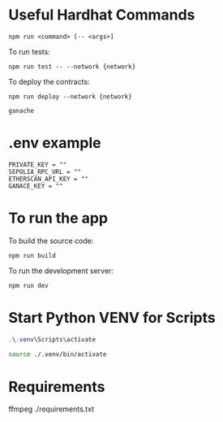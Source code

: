 # Useful Hardhat Commands

```shell
npm run <command> [-- <args>]
```

To run tests:
```shell
npm run test -- --network {network}
```

To deploy the contracts:
```shell
npm run deploy --network {network}
```


```shell
ganache
```

# .env example
```shell
PRIVATE_KEY = ""
SEPOLIA_RPC_URL = ""
ETHERSCAN_API_KEY = ""
GANACE_KEY = ""
```

# To run the app

To build the source code:
```shell
npm run build
```

To run the development server:
```shell
npm run dev
```

# Start Python VENV for Scripts

```powershell
.\.venv\Scripts\activate
```

```bash
source ./.venv/bin/activate
```

# Requirements
ffmpeg
./requirements.txt

